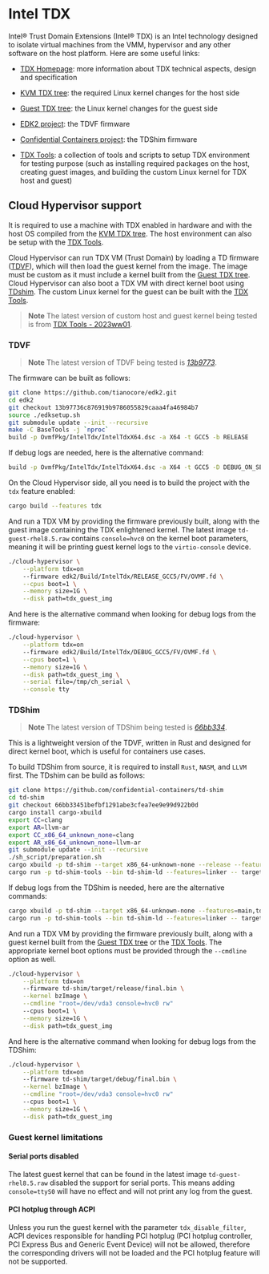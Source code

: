 # Intel TDX

Intel® Trust Domain Extensions (Intel® TDX) is an Intel technology designed to
isolate virtual machines from the VMM, hypervisor and any other software on the
host platform. Here are some useful links:

* [TDX Homepage](https://www.intel.com/content/www/us/en/developer/articles/technical/intel-trust-domain-extensions.html):
more information about TDX technical aspects, design and specification

* [KVM TDX tree](https://github.com/intel/tdx/tree/kvm): the required
  Linux kernel changes for the host side

* [Guest TDX tree](https://github.com/intel/tdx/tree/guest): the Linux
  kernel changes for the guest side

* [EDK2 project](https://github.com/tianocore/edk2): the TDVF firmware

* [Confidential Containers project](https://github.com/confidential-containers/td-shim):
  the TDShim firmware

* [TDX Tools](https://github.com/intel/tdx-tools): a collection of tools
  and scripts to setup TDX environment for testing purpose (such as
  installing required packages on the host, creating guest images, and
  building the custom Linux kernel for TDX host and guest)

## Cloud Hypervisor support

It is required to use a machine with TDX enabled in hardware and
with the host OS compiled from the [KVM TDX tree](https://github.com/intel/tdx/tree/kvm).
The host environment can also be setup with the [TDX Tools](https://github.com/intel/tdx-tools).

Cloud Hypervisor can run TDX VM (Trust Domain) by loading a TD firmware ([TDVF](https://github.com/tianocore/edk2)),
which will then load the guest kernel from the image. The image must be custom
as it must include a kernel built from the [Guest TDX tree](https://github.com/intel/tdx/tree/guest).
Cloud Hypervisor can also boot a TDX VM with direct kernel boot using [TDshim](https://github.com/confidential-containers/td-shim).
The custom Linux kernel for the guest can be built with the [TDX Tools](https://github.com/intel/tdx-tools).

> **Note**
> The latest version of custom host and guest kernel being tested is
> from [TDX Tools - 2023ww01](https://github.com/intel/tdx-tools/commits/2023ww01).

### TDVF

> **Note**
> The latest version of TDVF being tested is [_13b9773_](https://github.com/tianocore/edk2/commit/13b97736c876919b9786055829caaa4fa46984b7).

The firmware can be built as follows:

```bash
git clone https://github.com/tianocore/edk2.git
cd edk2
git checkout 13b97736c876919b9786055829caaa4fa46984b7
source ./edksetup.sh
git submodule update --init --recursive
make -C BaseTools -j `nproc`
build -p OvmfPkg/IntelTdx/IntelTdxX64.dsc -a X64 -t GCC5 -b RELEASE
```

If debug logs are needed, here is the alternative command:

```bash
build -p OvmfPkg/IntelTdx/IntelTdxX64.dsc -a X64 -t GCC5 -D DEBUG_ON_SERIAL_PORT=TRUE
```

On the Cloud Hypervisor side, all you need is to build the project with the
`tdx` feature enabled:

```bash
cargo build --features tdx
```

And run a TDX VM by providing the firmware previously built, along with the
guest image containing the TDX enlightened kernel. The latest image
`td-guest-rhel8.5.raw` contains `console=hvc0` on the kernel boot parameters,
meaning it will be printing guest kernel logs to the `virtio-console` device.

```bash
./cloud-hypervisor \
    --platform tdx=on
    --firmware edk2/Build/IntelTdx/RELEASE_GCC5/FV/OVMF.fd \
    --cpus boot=1 \
    --memory size=1G \
    --disk path=tdx_guest_img
```

And here is the alternative command when looking for debug logs from the
firmware:

```bash
./cloud-hypervisor \
    --platform tdx=on
    --firmware edk2/Build/IntelTdx/DEBUG_GCC5/FV/OVMF.fd \
    --cpus boot=1 \
    --memory size=1G \
    --disk path=tdx_guest_img \
    --serial file=/tmp/ch_serial \
    --console tty
```

### TDShim

> **Note**
> The latest version of TDShim being tested is [_66bb334_](https://github.com/confidential-containers/td-shim/tree/66bb33451befbf1291abe3cfea7ee9e99d922b0d).

This is a lightweight version of the TDVF, written in Rust and designed for
direct kernel boot, which is useful for containers use cases.

To build TDShim from source, it is required to install `Rust`, `NASM`,
and `LLVM` first. The TDshim can be build as follows:
```bash
git clone https://github.com/confidential-containers/td-shim
cd td-shim
git checkout 66bb33451befbf1291abe3cfea7ee9e99d922b0d
cargo install cargo-xbuild
export CC=clang
export AR=llvm-ar
export CC_x86_64_unknown_none=clang
export AR_x86_64_unknown_none=llvm-ar
git submodule update --init --recursive
./sh_script/preparation.sh
cargo xbuild -p td-shim --target x86_64-unknown-none --release --features=main,tdx
cargo run -p td-shim-tools --bin td-shim-ld --features=linker -- target/x86_64-unknown-none/release/ResetVector.bin target/x86_64-unknown-none/release/td-shim -o target/release/final.bin
```

If debug logs from the TDShim is needed, here are the alternative
commands:
```bash
cargo xbuild -p td-shim --target x86_64-unknown-none --features=main,tdx
cargo run -p td-shim-tools --bin td-shim-ld --features=linker -- target/x86_64-unknown-none/debug/ResetVector.bin target/x86_64-unknown-none/debug/td-shim -o target/debug/final.bin
```

And run a TDX VM by providing the firmware previously built, along with a guest
kernel built from the [Guest TDX tree](https://github.com/intel/tdx/tree/guest)
or the [TDX Tools](https://github.com/intel/tdx-tools).
The appropriate kernel boot options must be provided through the `--cmdline`
option as well.

```bash
./cloud-hypervisor \
    --platform tdx=on
    --firmware td-shim/target/release/final.bin \
    --kernel bzImage \
    --cmdline "root=/dev/vda3 console=hvc0 rw"
    --cpus boot=1 \
    --memory size=1G \
    --disk path=tdx_guest_img
```

And here is the alternative command when looking for debug logs from the
TDShim:

```bash
./cloud-hypervisor \
    --platform tdx=on
    --firmware td-shim/target/debug/final.bin \
    --kernel bzImage \
    --cmdline "root=/dev/vda3 console=hvc0 rw"
    --cpus boot=1 \
    --memory size=1G \
    --disk path=tdx_guest_img
```

### Guest kernel limitations

#### Serial ports disabled

The latest guest kernel that can be found in the latest image
`td-guest-rhel8.5.raw` disabled the support for serial ports. This means adding
`console=ttyS0` will have no effect and will not print any log from the guest.

#### PCI hotplug through ACPI

Unless you run the guest kernel with the parameter `tdx_disable_filter`, ACPI
devices responsible for handling PCI hotplug (PCI hotplug controller, PCI
Express Bus and Generic Event Device) will not be allowed, therefore the
corresponding drivers will not be loaded and the PCI hotplug feature will not
be supported.
